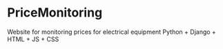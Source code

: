 # PriceMonitoring
Website for monitoring prices for electrical equipment
Python + Django + HTML + JS + CSS
